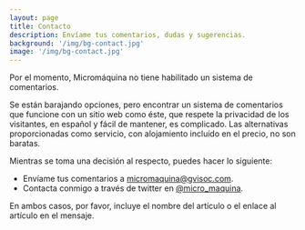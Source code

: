 ```yaml
---
layout: page
title: Contacto
description: Envíame tus comentarios, dudas y sugerencias.
background: '/img/bg-contact.jpg'
image: '/img/bg-contact.jpg'
---
```

Por el momento, Micromáquina no tiene habilitado un sistema de comentarios. 

Se están barajando opciones, pero encontrar un sistema de comentarios que funcione con un sitio web como éste, que respete la privacidad de los visitantes, en español y fácil de mantener, es complicado. Las alternativas proporcionadas como servicio, con alojamiento incluído en el precio, no son baratas.

Mientras se toma una decisión al respecto, puedes hacer lo siguiente: 
- Envíame tus comentarios a [micromaquina@gvisoc.com](mailto:micromaquina@gvisoc.com).
- Contacta conmigo a través de twitter en [@micro_maquina](https://twitter.com/micro_maquina).

En ambos casos, por favor, incluye el nombre del artículo o el enlace al artículo en el mensaje.